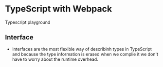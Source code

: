 # TypeScript with Webpack

Typescript playground

## Interface
* Interfaces are the most flexible way of describinh types in TypeScript and because the type information is erased when we complie it we don't have to worry about the runtime overhead.